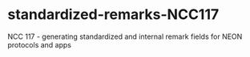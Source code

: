 # standardized-remarks-NCC117
NCC 117 - generating standardized and internal remark fields for NEON protocols and apps
